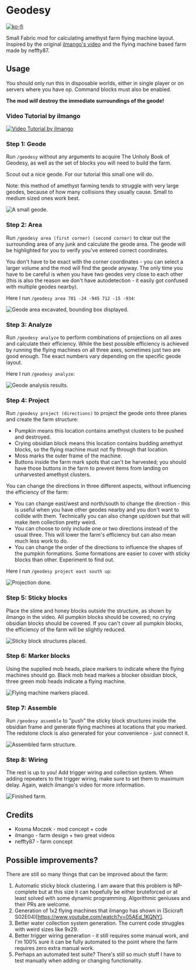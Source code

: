 # Geodesy

[![ko-fi](https://ko-fi.com/img/githubbutton_sm.svg)](https://ko-fi.com/Y8Y726QMH)

Small Fabric mod for calculating amethyst farm flying machine layout. Inspired by
the original [ilmango's video](https://www.youtube.com/watch?v=fY90xF3ug84) and
the flying machine based farm made by neffty87.

## Usage

You should only run this in disposable worlds, either in single player or on servers
where you have op. Command blocks must also be enabled.

**The mod *will* destroy the immediate surroundings of the geode!**

### Video Tutorial by ilmango

[![Video Tutorial by ilmango](https://raw.githubusercontent.com/kosma/geodesy-fabric/master/assets/video.jpg)](https://www.youtube.com/watch?v=9tfW5cx58CY)

### Step 1: Geode

Run `/geodesy` without any arguments to acquire The Unholy Book of Geodesy,
as well as the set of blocks you will need to build the farm.

Scout out a nice geode. For our tutorial this small one will do.

Note: this method of amethyst farming tends to struggle with very large geodes,
because of how many collisions they usually cause. Small to medium sized ones
work best.

![A small geode.](https://raw.githubusercontent.com/kosma/geodesy-fabric/master/assets/geode1.png)

### Step 2: Area

Run `/geodesy area (first corner) (second corner)` to clear out the surrounding
area of any junk and calculate the geode area. The geode will be highlighted for you
to verify you've entered correct coordinates.

You don't have to be exact with the corner coordinates - you can select a larger
volume and the mod will find the geode anyway. The only time you have to be careful
is when you have two geodes very close to each other (this is also the reason we don't
have autodetection - it easily got confused with multiple geodes nearby).

Here I run `/geodesy area 701 -24 -945 712 -15 -934`:

![Geode area excavated, bounding box displayed.](https://raw.githubusercontent.com/kosma/geodesy-fabric/master/assets/geode2.png)

### Step 3: Analyze

Run `/geodesy analyze` to perform combinations of projections on all axes and calculate
their efficiency. While the best possible efficiency is achieved by running the flying
machines on all three axes, sometimes just two are good enough. The exact numbers vary
depending on the specific geode layout.

Here I run `/geodesy analyze`:

![Geode analysis results.](https://raw.githubusercontent.com/kosma/geodesy-fabric/master/assets/geode3.png)

### Step 4: Project

Run `/geodesy project (directions)` to project the geode onto three planes and create
the farm structure:

* Pumpkin means this location contains amethyst clusters to be pushed and destroyed.
* Crying obsidian block means this location contains budding amethyst blocks, so
  the flying machine must not fly through that location.
* Moss marks the outer frame of the machine.
* Buttons inside the farm mark spots that can't be harvested; you should have those
  buttons in the farm to prevent items from landing on unharvested amethyst clusters.

You can change the directions in three different aspects, without influencing the
efficiency of the farm:

* You can change east/west and north/south to change the direction - this is useful
  when you have other geodes nearby and you don't want to collide with them. Technically
  you can also change up/down but that will make item collection pretty weird.
* You can choose to only include one or two directions instead of the usual three.
  This will lower the farm's efficiency but can also mean much less work to do.
* You can change the order of the directions to influence the shapes of the pumpkin formations.
  Some formations are easier to cover with sticky blocks than other. Experiment to find out.

Here I run `/geodesy project east south up`:

![Projection done.](https://raw.githubusercontent.com/kosma/geodesy-fabric/master/assets/geode4.png)

### Step 5: Sticky blocks

Place the slime and honey blocks outside the structure, as shown by ilmango in the video.
All pumpkin blocks should be covered; no crying obsidian blocks should be covered. If you
can't cover all pumpkin blocks, the efficiency of the farm will be slightly reduced.

![Sticky block structures placed.](https://raw.githubusercontent.com/kosma/geodesy-fabric/master/assets/geode5.png)

### Step 6: Marker blocks

Using the supplied mob heads, place markers to indicate where the flying machines
should go. Black mob head markes a blocker obsidian block, three green mob heads
indicate a flying machine.

![Flying machine markers placed.](https://raw.githubusercontent.com/kosma/geodesy-fabric/master/assets/geode6.png)

### Step 7: Assemble

Run `/geodesy assemble` to "push" the sticky block structures inside the obsidian frame
and generate flying machines at locations that you marked. The redstone clock is also 
generated for your convenience - just connect it.

![Assembled farm structure.](https://raw.githubusercontent.com/kosma/geodesy-fabric/master/assets/geode7.png)

### Step 8: Wiring

The rest is up to you! Add trigger wiring and collection system. When adding repeaters to the trigger
wiring, make sure to set them to maximum delay.  Again, watch ilmango's video for more information.

![Finished farm.](https://raw.githubusercontent.com/kosma/geodesy-fabric/master/assets/geode8.png)

## Credits

* Kosma Moczek - mod concept + code
* ilmango - farm design + two great videos
* neffty87 - farm concept

## Possible improvements?

There are still so many things that can be improved about the farm:

1. Automatic sticky block clustering. I am aware that this problem is NP-complete but at this size
   it can hopefully be either bruteforced or at least solved with some dynamic programming. Algorithmic
   geniuses and their PRs are welcome.
2. Generation of 1x2 flying machines that ilmango has shown in
   (Scicraft S02E04)[https://www.youtube.com/watch?v=05AEd_1KQNY].
4. Better water collection system generation. The current code struggles with weird sizes like 9x29.
5. Better trigger wiring generation - it still requires some manual work, and I'm 100% sure it can be
   fully automated to the point where the farm requires zero extra manual work.
6. Perhaps an automated test suite? There's still so much stuff I have to test manually when adding
   or changing functionality.
